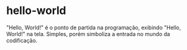 # hello-world
"Hello, World!" é o ponto de partida na programação, exibindo "Hello, World!" na tela. Simples, porém simboliza a entrada no mundo da codificação.
